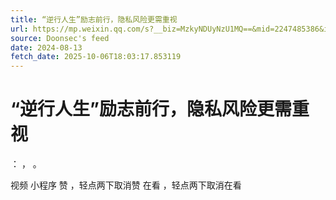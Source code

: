 ```yaml
---
title: “逆行人生”励志前行，隐私风险更需重视
url: https://mp.weixin.qq.com/s?__biz=MzkyNDUyNzU1MQ==&mid=2247485386&idx=1&sn=3080ec607472eb71dd214c4bac00018f
source: Doonsec's feed
date: 2024-08-13
fetch_date: 2025-10-06T18:03:17.853119
---
```


# “逆行人生”励志前行，隐私风险更需重视

：
，
。

视频
小程序
赞
，轻点两下取消赞
在看
，轻点两下取消在看